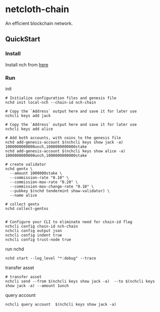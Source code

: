 # netcloth-chain
An efficient blockchain network.

## QuickStart

### Install
Install nch from [here](https://github.com/NetCloth/netcloth-chain/tree/develop/docs/install.md)

### Run
init
```
# Initialize configuration files and genesis file
nchd init local-nch --chain-id nch-chain

# Copy the `Address` output here and save it for later use 
nchcli keys add jack

# Copy the `Address` output here and save it for later use
nchcli keys add alice

# Add both accounts, with coins to the genesis file
nchd add-genesis-account $(nchcli keys show jack -a) 1000000000000unch,1000000000000stake
nchd add-genesis-account $(nchcli keys show alice -a) 1000000000000unch,1000000000000stake

# create validator
nchd gentx \
  --amount 1000000stake \
  --commission-rate "0.10" \
  --commission-max-rate "0.20" \
  --commission-max-change-rate "0.10" \
  --pubkey $(nchd tendermint show-validator) \
  --name alice

# collect gentx
nchd collect-gentxs


# Configure your CLI to eliminate need for chain-id flag
nchcli config chain-id nch-chain
nchcli config output json
nchcli config indent true
nchcli config trust-node true
```

run nchd

```cassandraql
nchd start --log_level "*:debug" --trace
```

transfer asset
```cassandraql
# transfer asset
nchcli send --from $(nchcli keys show jack -a)  --to $(nchcli keys show jack -a) --amount 1unch
```

query account
```
nchcli query account  $(nchcli keys show jack -a)
```

